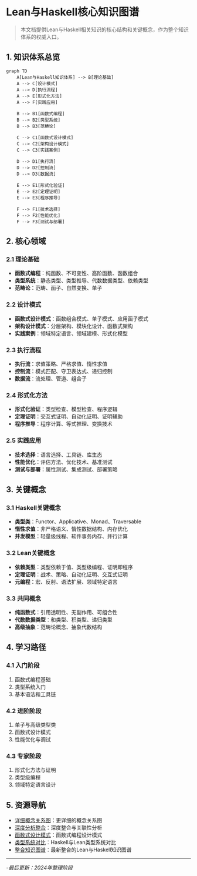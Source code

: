 # Lean与Haskell核心知识图谱

> 本文档提供Lean与Haskell相关知识的核心结构和关键概念，作为整个知识体系的权威入口。

## 1. 知识体系总览

```mermaid
graph TD
    A[Lean与Haskell知识体系] --> B[理论基础]
    A --> C[设计模式]
    A --> D[执行流程]
    A --> E[形式化方法]
    A --> F[实践应用]
    
    B --> B1[函数式编程]
    B --> B2[类型系统]
    B --> B3[范畴论]
    
    C --> C1[函数式设计模式]
    C --> C2[架构设计模式]
    C --> C3[实践案例]
    
    D --> D1[执行流]
    D --> D2[控制流]
    D --> D3[数据流]
    
    E --> E1[形式化验证]
    E --> E2[定理证明]
    E --> E3[程序推导]
    
    F --> F1[技术选择]
    F --> F2[性能优化]
    F --> F3[测试与部署]
```

## 2. 核心领域

### 2.1 理论基础

- **函数式编程**：纯函数、不可变性、高阶函数、函数组合
- **类型系统**：静态类型、类型推导、代数数据类型、依赖类型
- **范畴论**：范畴、函子、自然变换、单子

### 2.2 设计模式

- **函数式设计模式**：函数组合模式、单子模式、应用函子模式
- **架构设计模式**：分层架构、模块化设计、函数式架构
- **实践案例**：领域特定语言、领域建模、形式化模型

### 2.3 执行流程

- **执行流**：求值策略、严格求值、惰性求值
- **控制流**：模式匹配、守卫表达式、递归控制
- **数据流**：流处理、管道、组合子

### 2.4 形式化方法

- **形式化验证**：类型检查、模型检查、程序逻辑
- **定理证明**：交互式证明、自动化证明、证明辅助
- **程序推导**：程序计算、等式推理、变换技术

### 2.5 实践应用

- **技术选择**：语言选择、工具链、库生态
- **性能优化**：评估方法、优化技术、基准测试
- **测试与部署**：属性测试、集成测试、部署策略

## 3. 关键概念

### 3.1 Haskell关键概念

- **类型类**：Functor、Applicative、Monad、Traversable
- **惰性求值**：非严格语义、惰性数据结构、内存优化
- **并发模型**：轻量级线程、软件事务内存、并行计算

### 3.2 Lean关键概念

- **依赖类型**：类型依赖于值、类型级编程、证明即程序
- **定理证明**：战术、策略、自动化证明、交互式证明
- **元编程**：宏、反射、语法扩展、领域特定语言

### 3.3 共同概念

- **纯函数式**：引用透明性、无副作用、可组合性
- **代数数据类型**：和类型、积类型、递归类型
- **高级抽象**：范畴论概念、抽象代数结构

## 4. 学习路径

### 4.1 入门阶段

1. 函数式编程基础
2. 类型系统入门
3. 基本语法和工具链

### 4.2 进阶阶段

1. 单子与高级类型类
2. 函数式设计模式
3. 性能优化与调试

### 4.3 专家阶段

1. 形式化方法与证明
2. 类型级编程
3. 领域特定语言设计

## 5. 资源导航

- [详细概念关系图](02-概念关系图.md)：更详细的概念关系图
- [深度分析整合](../02-深度分析/01-深度分析-整合.md)：深度整合与关联性分析
- [函数式设计模式](../03-设计模式/01-设计模式-函数式.md)：函数式编程设计模式
- [类型系统对比](../04-类型系统/01-类型系统-对比.md)：Haskell与Lean类型系统对比
- [整合知识图谱](../lean_haskell_unified_knowledge_graph.md)：最新整合的Lean与Haskell知识图谱

---

-*最后更新：2024年整理阶段*

